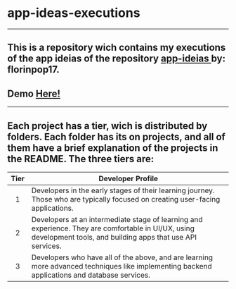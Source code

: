 # app-ideas-executions

---

## This is a repository wich contains my executions of the app ideias of the repository <a href="https://github.com/florinpop17/app-ideas" alt="app-ideas repo link"> app-ideias </a> by: florinpop17.
## Demo <a href="https://gammarkin.github.io/app-ideas-executions/" target="_blank">Here!</a>
---

## Each project has a tier, wich is distributed by folders. Each folder has its on projects, and all of them have a brief explanation of the projects in the README. The three tiers are:

| Tier | Developer Profile                                                                                                                                                |
| :--: | ---------------------------------------------------------------------------------------------------------------------------------------------------------------- |
|  1   | Developers in the early stages of their learning journey. Those who are typically focused on creating user-facing applications.                                  |
|  2   | Developers at an intermediate stage of learning and experience. They are comfortable in UI/UX, using development tools, and building apps that use API services. |
|  3   | Developers who have all of the above, and are learning more advanced techniques like implementing backend applications and database services.                    |

